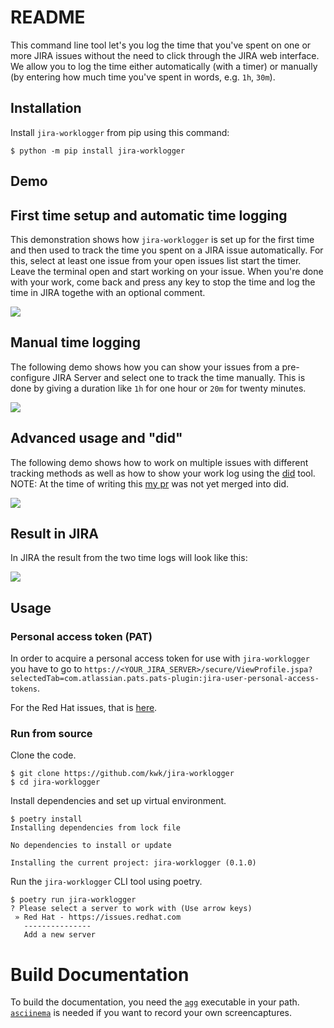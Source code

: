 README
======

This command line tool let's you log the time that you've spent on one or more
JIRA issues without the need to click through the JIRA web interface. We allow
you to log the time either automatically (with a timer) or manually (by entering
how much time you've spent in words, e.g. `1h`, `30m`).

Installation
------------

Install `jira-worklogger` from pip using this command:

```console
$ python -m pip install jira-worklogger
```

Demo
----

First time setup and automatic time logging
-------------------------------------------

This demonstration shows how `jira-worklogger` is set up for the first time and
then used to track the time you spent on a JIRA issue automatically. For this,
select at least one issue from your open issues list start the timer. Leave the
terminal open and start working on your issue. When you're done with your work,
come back and press any key to stop the time and log the time in JIRA togethe
with an optional comment.

![](docs/screencapture/automatic-time-logging.gif)

Manual time logging
-------------------

The following demo shows how you can show your issues from a pre-configure JIRA
Server and select one to track the time manually. This is done by giving a
duration like `1h` for one hour or `20m` for twenty minutes.

![](docs/screencapture/manual-time-logging.gif)

Advanced usage and "did"
------------------------

The following demo shows how to work on multiple issues with different tracking methods
as well as how to show your work log using the [did](https://github.com/psss/did) tool.
NOTE: At the time of writing this [my pr](https://github.com/psss/did/pull/429) was not
yet merged into did.

![](docs/screencapture/jira-worklogger-and-did.gif)


Result in JIRA
--------------

In JIRA the result from the two time logs will look like this:

![](docs/screencapture/jira-result.png)

Usage
-----

### Personal access token (PAT)

In order to acquire a personal access token for use with `jira-worklogger` you
have to go to
`https://<YOUR_JIRA_SERVER>/secure/ViewProfile.jspa?selectedTab=com.atlassian.pats.pats-plugin:jira-user-personal-access-tokens`.

For the Red Hat issues, that is [here](https://issues.redhat.com/secure/ViewProfile.jspa?selectedTab=com.atlassian.pats.pats-plugin:jira-user-personal-access-tokens).

### Run from source

Clone the code.

```console
$ git clone https://github.com/kwk/jira-worklogger
$ cd jira-worklogger
```

Install dependencies and set up virtual environment.

```console
$ poetry install
Installing dependencies from lock file

No dependencies to install or update

Installing the current project: jira-worklogger (0.1.0)
```

Run the `jira-worklogger` CLI tool using poetry.

```console
$ poetry run jira-worklogger
? Please select a server to work with (Use arrow keys)
 » Red Hat - https://issues.redhat.com
   ---------------
   Add a new server
```

Build Documentation
===================

To build the documentation, you need the
[`agg`](https://github.com/asciinema/agg) executable in your path.
[`asciinema`](https://github.com/asciinema/asciinema) is needed if you want to
record your own screencaptures.

